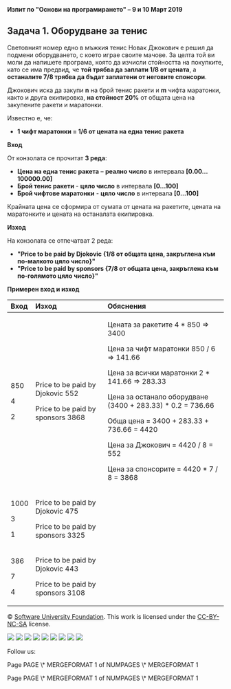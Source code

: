 ﻿||||
| :- | :-: | -: |

**Изпит по "Основи на програмирането" – 9 и 10 Март 2019** 
## **Задача 1. Оборудване за тенис**
Световният номер едно в мъжкия тенис Новак Джокович е решил да подмени оборудването, с което играе своите мачове. За целта той ви моли да напишете програма, която да изчисли стойността на покупките, като се има предвид, че **той трябва да заплати 1/8 от цената**, а **останалите 7/8 трябва да бъдат заплатени от неговите спонсори**.

Джокович иска да закупи **n** на брой тенис ракети и **m** чифта маратонки, както и друга екипировка, **на стойност 20%** от общата цена на закупените ракети и маратонки.

Известно е, че:	

- **1 чифт маратонки = 1/6 от цената на една тенис ракета**

**Вход**

От конзолата се прочитат **3 реда**:

- **Цена на една тенис ракета** – **реално число** в интервала **[0.00…100000.00]**
- **Брой тенис ракети** - **цяло число** в интервала **[0…100]**
- **Брой чифтове маратонки** - **цяло число** в интервала **[0…100]**

Крайната цена се сформира от сумата от цената на ракетите, цената на маратонките и цената на останалата екипировка.

**Изход**

На конзолата се отпечатват 2 реда:

- **"Price to be paid by Djokovic {1/8 от общата цена, закръглена към по-малкото цяло число}"**
- **"Price to be paid by sponsors {7/8 от общата цена, закръглена към по-голямото цяло число}"**

**Примерен вход и изход**

|**Вход**|**Изход**|**Обяснения**|
| :- | :- | :- |
|<p>850</p><p>4</p><p>2</p>|<p>Price to be paid by Djokovic 552</p><p>Price to be paid by sponsors 3868</p>|<p>Цената за ракетите 4 \* 850 => 3400</p><p>Цена за чифт маратонки 850 / 6 => 141.66</p><p>Цена за всички маратонки 2 \* 141.66 => 283.33</p><p>Цена за останало оборудване (3400 + 283.33) \* 0.2 = 736.66  </p><p>Обща цена = 3400 + 283.33 + 736.66 = 4420</p><p>Цена за Джокович = 4420 / 8 = 552</p><p>Цена за спонсорите = 4420 \* 7 / 8 = 3868</p>|
|<p>1000</p><p>3</p><p>1</p>|<p>Price to be paid by Djokovic 475</p><p>Price to be paid by sponsors 3325</p>||
|<p>386</p><p>7</p><p>4</p>|<p>Price to be paid by Djokovic 443</p><p>Price to be paid by sponsors 3108</p>||


© [Software University Foundation](http://softuni.foundation/). This work is licensed under the [CC-BY-NC-SA](http://creativecommons.org/licenses/by-nc-sa/4.0/) license.

![](01.%20Tennis%20Equipment.003.png)   ![](01.%20Tennis%20Equipment.003.png)   ![](01.%20Tennis%20Equipment.003.png)   ![](01.%20Tennis%20Equipment.003.png)   ![](01.%20Tennis%20Equipment.003.png)   ![](01.%20Tennis%20Equipment.003.png)   ![](01.%20Tennis%20Equipment.004.png)   ![](01.%20Tennis%20Equipment.003.png)   ![](01.%20Tennis%20Equipment.003.png)

Follow us:

Page  PAGE   \\* MERGEFORMAT 1 of  NUMPAGES   \\* MERGEFORMAT 1

Page  PAGE   \\* MERGEFORMAT 1 of  NUMPAGES   \\* MERGEFORMAT 1

